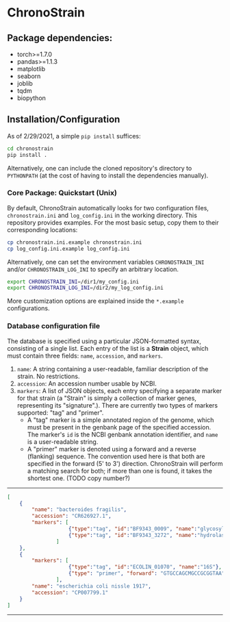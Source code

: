 # ChronoStrain

## Package dependencies:
- torch>=1.7.0
- pandas>=1.1.3
- matplotlib
- seaborn
- joblib
- tqdm
- biopython

## Installation/Configuration

As of 2/29/2021, a simple `pip install` suffices:

```bash
cd chronostrain
pip install .
```

Alternatively, one can include the cloned repository's directory to `PYTHONPATH` 
(at the cost of having to install the dependencies manually).

### Core Package: Quickstart (Unix)

By default, ChronoStrain automatically looks for two configuration files, `chronostrain.ini` and `log_config.ini` 
in the working directory.
This repository provides examples. For the most basic setup, copy them to their 
corresponding locations:

```bash
cp chronostrain.ini.example chronostrain.ini
cp log_config.ini.example log_config.ini
```

Alternatively, one can set the environment variables `CHRONOSTRAIN_INI` and/or `CHRONOSTRAIN_LOG_INI` to specify an arbitrary location.

```bash
export CHRONOSTRAIN_INI=/dir1/my_config.ini
export CHRONOSTRAIN_LOG_INI=/dir2/my_log_config.ini
```

More customization options are explained inside the `*.example` configurations. 

### Database configuration file

The database is specified using a particular JSON-formatted syntax, consisting of a single list.
Each entry of the list is a **Strain** object, which must contain three fields: `name`, `accession`, and `markers`.

1. `name`: A string containing a user-readable, familiar description of the strain. No restrictions.
2. `accession`: An accession number usable by NCBI.
3. `markers`: A list of JSON objects, each entry specifying a separate marker for that strain (a "Strain" is simply a collection of marker genes, representing its "signature".).
There are currently two types of markers supported: "tag" and "primer".
    - A "tag" marker is a simple annotated region of the genome, which must be present in the genbank page of the specified accession.
    The marker's `id` is the NCBI genbank annotation identifier, and `name` is a user-readable string.
    - A "primer" marker is denoted using a forward and a reverse (flanking) sequence. The convention used here is that both are specified in the forward (5' to 3') direction.
    ChronoStrain will perform a matching search for both; if more than one is found, it takes the shortest one. (TODO copy number?)

--------------------------------
```json
[
    {
        "name": "bacteroides fragilis", 
        "accession": "CR626927.1",
        "markers": [
                    {"type":"tag", "id":"BF9343_0009", "name":"glycosyltransferase"}, 
                    {"type":"tag", "id":"BF9343_3272", "name":"hydrolase"}
                ]
    },
    {
        "markers": [
                    {"type":"tag", "id":"ECOLIN_01070", "name":"16S"},
                    {"type": "primer", "forward": "GTGCCAGCMGCCGCGGTAA", "reverse": "GGACTACHVGGGTWTCTAAT", "name": "16S_V4"}
                ],
        "name": "escherichia coli nissle 1917",
        "accession": "CP007799.1"
    }
]
```
--------------------------------
